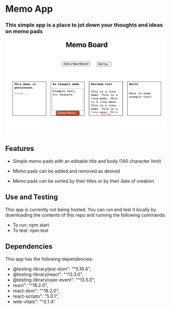 # Memo App

### This simple app is a place to jot down your thoughts and ideas on memo pads

![screenshot-of-memo-app](https://github.com/JTrevena/memo-app/blob/main/readme-res/memo-app-screenshot.png?raw=true)

##

##

## Features

- Simple memo pads with an editable title and body (140 character limit)

- Memo pads can be added and removed as desired

- Memo pads can be sorted by their titles or by their date of creation

##

##

## Use and Testing

This app is currently not being hosted. You can run and test it locally by downloading the contents of this repo and running the following commands:

- To run: npm start
- To test: npm test

##

##

## Dependencies

This app has the following dependencies:

- @testing-library/jest-dom": "^5.16.4",
- @testing-library/react": "^13.3.0",
- @testing-library/user-event": "^13.5.0",
- react": "^18.2.0",
- react-dom": "^18.2.0",
- react-scripts": "5.0.1",
- web-vitals": "^2.1.4"
